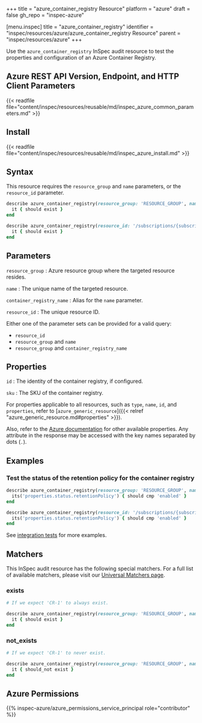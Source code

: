 +++
title = "azure_container_registry Resource"
platform = "azure"
draft = false
gh_repo = "inspec-azure"

[menu.inspec]
title = "azure_container_registry"
identifier = "inspec/resources/azure/azure_container_registry Resource"
parent = "inspec/resources/azure"
+++

Use the `azure_container_registry` InSpec audit resource to test the properties and configuration of an Azure Container Registry.

## Azure REST API Version, Endpoint, and HTTP Client Parameters

{{< readfile file="content/inspec/resources/reusable/md/inspec_azure_common_parameters.md" >}}

## Install

{{< readfile file="content/inspec/resources/reusable/md/inspec_azure_install.md" >}}

## Syntax

This resource requires the `resource_group` and `name` parameters, or the `resource_id` parameter.

```ruby
describe azure_container_registry(resource_group: 'RESOURCE_GROUP', name: 'NAME') do
  it { should exist }
end
```

```ruby
describe azure_container_registry(resource_id: '/subscriptions/{subscriptionId}/resourceGroups/{resourceGroup}/providers/Microsoft.ContainerRegistry/registries/{registryName}') do
  it { should exist }
end
```

## Parameters

`resource_group`
: Azure resource group where the targeted resource resides.

`name`
: The unique name of the targeted resource.

`container_registry_name`
: Alias for the `name` parameter.

`resource_id`
: The unique resource ID.

Either one of the parameter sets can be provided for a valid query:

- `resource_id`
- `resource_group` and `name`
- `resource_group` and `container_registry_name`

## Properties

`id`
: The identity of the container registry, if configured.

`sku`
: The SKU of the container registry.

For properties applicable to all resources, such as `type`, `name`, `id`, and `properties`, refer to [`azure_generic_resource`]({{< relref "azure_generic_resource.md#properties" >}}).

Also, refer to the [Azure documentation](https://docs.microsoft.com/en-us/rest/api/containerregistry/registries/get#registry) for other available properties. Any attribute in the response may be accessed with the key names separated by dots (`.`).

## Examples

### Test the status of the retention policy for the container registry

```ruby
describe azure_container_registry(resource_group: 'RESOURCE_GROUP', name: 'NAME') do
  its('properties.status.retentionPolicy') { should cmp 'enabled' }
end
```

```ruby
describe azure_container_registry(resource_id: '/subscriptions/{subscriptionId}/resourceGroups/{resourceGroup}/providers/Microsoft.ContainerRegistry/registries/{registryName}') do
  its('properties.status.retentionPolicy') { should cmp 'enabled' }
end
```

See [integration tests](https://github.com/inspec/inspec-azure/blob/main/test/integration/verify/controls/azure_container_registry.rb) for more examples.

## Matchers

This InSpec audit resource has the following special matchers. For a full list of available matchers, please visit our [Universal Matchers page](https://docs.chef.io/inspec/matchers/).

### exists

```ruby
# If we expect 'CR-1' to always exist.

describe azure_container_registry(resource_group: 'RESOURCE_GROUP', name: 'CR-1') do
  it { should exist }
end
```

### not_exists

```ruby
# If we expect 'CR-1' to never exist.

describe azure_container_registry(resource_group: 'RESOURCE_GROUP', name: 'CR-1') do
  it { should_not exist }
end
```

## Azure Permissions

{{% inspec-azure/azure_permissions_service_principal role="contributor" %}}
